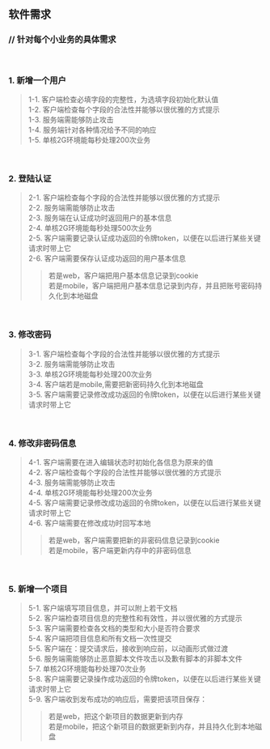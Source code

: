 ## 软件需求 ##

### // 针对每个小业务的具体需求 ###
<br/>

### 1. 新增一个用户 ###
> 1-1. 客户端检查必填字段的完整性，为选填字段初始化默认值  
> 1-2. 客户端检查每个字段的合法性并能够以很优雅的方式提示  
> 1-3. 服务端需能够防止攻击  
> 1-4. 服务端针对各种情况给予不同的响应  
> 1-5. 单核2G环境能每秒处理200次业务  
<br/>

### 2. 登陆认证 ###
> 2-1. 客户端检查每个字段的合法性并能够以很优雅的方式提示  
> 2-2. 服务端需能够防止攻击  
> 2-3. 服务端在认证成功时返回用户的基本信息  
> 2-4. 单核2G环境能每秒处理500次业务  
> 2-5. 客户端需要记录认证成功返回的令牌token，以便在以后进行某些关键请求时带上它  
> 2-6. 客户端需要保存认证成功返回的用户基本信息  
>> 若是web，客户端把用户基本信息记录到cookie  
>> 若是mobile，客户端把用户基本信息记录到内存，并且把账号密码持久化到本地磁盘  
<br/>

### 3. 修改密码 ###
> 3-1. 客户端检查每个字段的合法性并能够以很优雅的方式提示  
> 3-2. 服务端需能够防止攻击  
> 3-3. 单核2G环境能每秒处理200次业务  
> 3-4. 客户端若是mobile,需要把新密码持久化到本地磁盘  
> 3-5. 客户端需要记录修改成功返回的令牌token，以便在以后进行某些关键请求时带上它  
<br/>

### 4. 修改非密码信息 ###
> 4-1. 客户端需要在进入编辑状态时初始化各信息为原来的值  
> 4-2. 客户端检查每个字段的合法性并能够以很优雅的方式提示  
> 4-3. 服务端需能够防止攻击  
> 4-4. 单核2G环境能每秒处理200次业务  
> 4-5. 客户端需要记录修改成功返回的令牌token，以便在以后进行某些关键请求时带上它  
> 4-6. 客户端需要在修改成功时回写本地  
>> 若是web，客户端需要把新的非密码信息记录到cookie  
>> 若是mobile，客户端更新内存中的非密码信息  
<br/>

### 5. 新增一个项目 ###
> 5-1. 客户端填写项目信息，并可以附上若干文档  
> 5-2. 客户端检查项目信息的完整性和有效性，并以很优雅的方式提示  
> 5-3. 客户端需要检查各文档的类型和大小是否符合要求  
> 5-4. 客户端把项目信息和所有文档一次性提交  
> 5-5. 客户端在：提交请求后，接收到响应前，以动画形式做过渡  
> 5-6. 服务端需能够防止恶意脚本文件攻击以及歉有脚本的非脚本文件  
> 5-7. 单核2G环境能每秒处理70次业务  
> 5-8. 客户端需要记录操作成功返回的令牌token，以便在以后进行某些关键请求时带上它  
> 5-9. 客户端收到发布成功的响应后，需要把该项目保存：  
>> 若是web，把这个新项目的数据更新到内存  
>> 若是mobile，把这个新项目的数据更新到内存，并且持久化到本地磁盘  
<br/>
